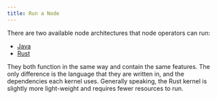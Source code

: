 ```yaml
---
title: Run a Node
---
```


There are two available node architectures that node operators can run:

- [Java](java-node)
- [Rust](rust-node)

They both function in the same way and contain the same features. The only difference is the language that they are written in, and the dependencies each kernel uses. Generally speaking, the Rust kernel is slightly more light-weight and requires fewer resources to run.